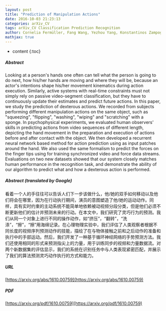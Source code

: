 ```yaml
---
layout: post
title: "Prediction of Manipulation Actions"
date: 2016-10-03 21:23:13
categories: arXiv_CV
tags: arXiv_CV Classification Prediction Recognition
author: Cornelia Fermüller, Fang Wang, Yezhou Yang, Konstantinos Zampogiannis, Yi Zhang, Francisco Barranco, Michael Pfeiffer
mathjax: true
---
```


* content
{:toc}

##### Abstract
Looking at a person's hands one often can tell what the person is going to do next, how his/her hands are moving and where they will be, because an actor's intentions shape his/her movement kinematics during action execution. Similarly, active systems with real-time constraints must not simply rely on passive video-segment classification, but they have to continuously update their estimates and predict future actions. In this paper, we study the prediction of dexterous actions. We recorded from subjects performing different manipulation actions on the same object, such as "squeezing", "flipping", "washing", "wiping" and "scratching" with a sponge. In psychophysical experiments, we evaluated human observers' skills in predicting actions from video sequences of different length, depicting the hand movement in the preparation and execution of actions before and after contact with the object. We then developed a recurrent neural network based method for action prediction using as input patches around the hand. We also used the same formalism to predict the forces on the finger tips using for training synchronized video and force data streams. Evaluations on two new datasets showed that our system closely matches human performance in the recognition task, and demonstrate the ability of our algorithm to predict what and how a dexterous action is performed.

##### Abstract (translated by Google)
看着一个人的手往往可以告诉人们下一步该做什么，他/她的双手如何移动以及他们将会在哪里，因为在行动执行期间，演员的意图塑造了他/她的运动动作。同样，具有实时约束的主动系统不能简单地依赖被动视频分段分类，但是他们必须不断更新他们的估计并预测未来的行动。在本文中，我们研究了灵巧行为的预测。我们从同一个对象上进行不同的操作动作，如“挤压”，“翻转”，“洗涤”，“擦”，“擦”用海绵记录。在心理物理实验中，我们评估了人类观察者根据不同长度的视频序列预测动作的技能，描绘了在与物体接触之前和之后动作的准备和执行中的手部运动。然后，我们开发了一种基于循环神经网络的手势预测方法。我们还使用相同的形式来预测指尖上的力量，用于训练同步的视频和力量数据流。对两个新数据集的评估显示，我们的系统在识别任务中与人类表现紧密匹配，并展示了我们的算法预测灵巧动作执行的方式和能力。

##### URL
[https://arxiv.org/abs/1610.00759](https://arxiv.org/abs/1610.00759)

##### PDF
[https://arxiv.org/pdf/1610.00759](https://arxiv.org/pdf/1610.00759)

